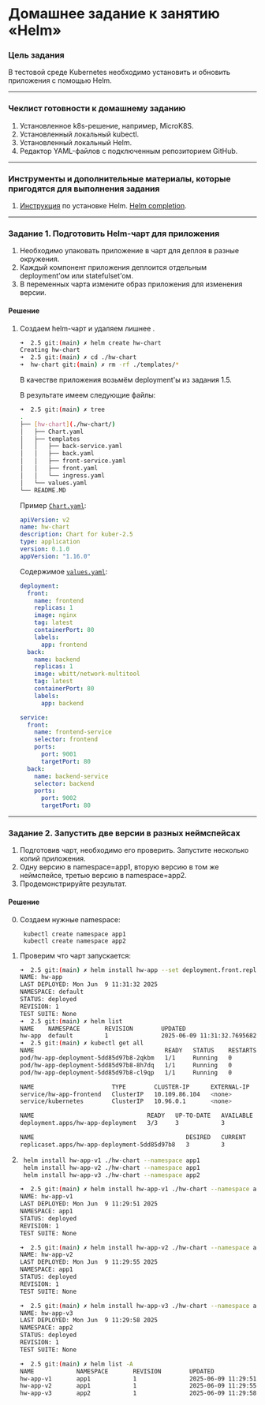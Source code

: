 # Домашнее задание к занятию «Helm»

### Цель задания

В тестовой среде Kubernetes необходимо установить и обновить приложения с помощью Helm.

------

### Чеклист готовности к домашнему заданию

1. Установленное k8s-решение, например, MicroK8S.
2. Установленный локальный kubectl.
3. Установленный локальный Helm.
4. Редактор YAML-файлов с подключенным репозиторием GitHub.

------

### Инструменты и дополнительные материалы, которые пригодятся для выполнения задания

1. [Инструкция](https://helm.sh/docs/intro/install/) по установке Helm. [Helm completion](https://helm.sh/docs/helm/helm_completion/).

------

### Задание 1. Подготовить Helm-чарт для приложения

1. Необходимо упаковать приложение в чарт для деплоя в разные окружения. 
2. Каждый компонент приложения деплоится отдельным deployment’ом или statefulset’ом.
3. В переменных чарта измените образ приложения для изменения версии.

#### Решение

1. Создаем  helm-чарт и удаляем лишнее .

    ``` sh
    ➜  2.5 git:(main) ✗ helm create hw-chart        
    Creating hw-chart
    ➜  2.5 git:(main) ✗ cd ./hw-chart 
    ➜  hw-chart git:(main) ✗ rm -rf ./templates/*
    ```

    В качестве приложения возьмём deployment'ы из задания 1.5.

    В результате имеем следующие файлы:
    ``` sh
    ➜  2.5 git:(main) ✗ tree
    .
    ├── [hw-chart](./hw-chart/)
    │   ├── Chart.yaml
    │   ├── templates
    │   │   ├── back-service.yaml
    │   │   ├── back.yaml
    │   │   ├── front-service.yaml
    │   │   ├── front.yaml
    │   │   └── ingress.yaml
    │   └── values.yaml
    └── README.MD
    ```

    Пример [`Chart.yaml`](./hw-chart/Chart.yaml):
    ```yaml
    apiVersion: v2
    name: hw-chart
    description: Chart for kuber-2.5
    type: application
    version: 0.1.0
    appVersion: "1.16.0"
    ```

    Содержимое [`values.yaml`](./hw-chart/values.yaml):
    ``` yaml
    deployment:
      front:
        name: frontend
        replicas: 1
        image: nginx
        tag: latest
        containerPort: 80
        labels:
          app: frontend
      back:
        name: backend
        replicas: 1
        image: wbitt/network-multitool
        tag: latest
        containerPort: 80
        labels:
          app: backend

    service:
      front:
        name: frontend-service
        selector: frontend
        ports:
          port: 9001
          targetPort: 80
      back:
        name: backend-service
        selector: backend
        ports:
          port: 9002
          targetPort: 80
    ```

------
### Задание 2. Запустить две версии в разных неймспейсах

1. Подготовив чарт, необходимо его проверить. Запуститe несколько копий приложения.
2. Одну версию в namespace=app1, вторую версию в том же неймспейсе, третью версию в namespace=app2.
3. Продемонстрируйте результат.

#### Решение

0. Создаем нужные namespace:

        kubectl create namespace app1
        kubectl create namespace app2

1. Проверим что чарт запускается: 
    ``` sh
    ➜  2.5 git:(main) ✗ helm install hw-app --set deployment.front.replicas=3 hw-chart
    NAME: hw-app
    LAST DEPLOYED: Mon Jun  9 11:31:32 2025
    NAMESPACE: default
    STATUS: deployed
    REVISION: 1
    TEST SUITE: None
    ➜  2.5 git:(main) ✗ helm list
    NAME    NAMESPACE       REVISION        UPDATED                                 STATUS          CHART           APP VERSION
    hw-app  default         1               2025-06-09 11:31:32.769568202 +0000 UTC deployed        hw-chart-0.1.0  1.16.0     
    ➜  2.5 git:(main) ✗ kubectl get all
    NAME                                     READY   STATUS    RESTARTS   AGE
    pod/hw-app-deployment-5dd85d97b8-2qkbm   1/1     Running   0          35s
    pod/hw-app-deployment-5dd85d97b8-8h7dq   1/1     Running   0          35s
    pod/hw-app-deployment-5dd85d97b8-cl9qp   1/1     Running   0          35s

    NAME                      TYPE        CLUSTER-IP      EXTERNAL-IP   PORT(S)    AGE
    service/hw-app-frontend   ClusterIP   10.109.86.104   <none>        9001/TCP   35s
    service/kubernetes        ClusterIP   10.96.0.1       <none>        443/TCP    12d

    NAME                                READY   UP-TO-DATE   AVAILABLE   AGE
    deployment.apps/hw-app-deployment   3/3     3            3           35s

    NAME                                           DESIRED   CURRENT   READY   AGE
    replicaset.apps/hw-app-deployment-5dd85d97b8   3         3         3       35s
    ```

2. ``` sh
    helm install hw-app-v1 ./hw-chart --namespace app1
    helm install hw-app-v2 ./hw-chart --namespace app1
    helm install hw-app-v3 ./hw-chart --namespace app2
    ```

    ``` sh
    ➜  2.5 git:(main) ✗ helm install hw-app-v1 ./hw-chart --namespace app1
    NAME: hw-app-v1
    LAST DEPLOYED: Mon Jun  9 11:29:51 2025
    NAMESPACE: app1
    STATUS: deployed
    REVISION: 1
    TEST SUITE: None

    ➜  2.5 git:(main) ✗ helm install hw-app-v2 ./hw-chart --namespace app1
    NAME: hw-app-v2
    LAST DEPLOYED: Mon Jun  9 11:29:55 2025
    NAMESPACE: app1
    STATUS: deployed
    REVISION: 1
    TEST SUITE: None

    ➜  2.5 git:(main) ✗ helm install hw-app-v3 ./hw-chart --namespace app2
    NAME: hw-app-v3
    LAST DEPLOYED: Mon Jun  9 11:29:58 2025
    NAMESPACE: app2
    STATUS: deployed
    REVISION: 1
    TEST SUITE: None

    ➜  2.5 git:(main) ✗ helm list -A
    NAME            NAMESPACE       REVISION        UPDATED                                 STATUS          CHART           APP VERSION
    hw-app-v1       app1            1               2025-06-09 11:29:51.053467859 +0000 UTC deployed        hw-chart-0.1.0  1.16.0     
    hw-app-v2       app1            1               2025-06-09 11:29:55.30700384 +0000 UTC  deployed        hw-chart-0.1.0  1.16.0     
    hw-app-v3       app2            1               2025-06-09 11:29:58.915411829 +0000 UTC deployed        hw-chart-0.1.0  1.16.0 
    ```
